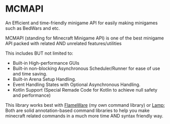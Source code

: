 # MCMAPI
An Efficient and time-friendly minigame API for easily making minigames such as BedWars and etc.

MCMAPI (standing for Minecraft Minigame API) is one of the best minigame API packed with related AND unrelated features/utilities

This includes BUT not limited to:
- Built-in High-performance GUIs
- Built-in non-blocking Asynchronous Scheduler/Runner for ease of use and time saving.
- Built-in Arena Setup Handling.
- Event Handling States with Optional Asynchronous Handling.
- Kotlin Support (Special Remade Code for Kotlin to achieve null safety and performance)

This library works best with [FlameWare](https://github.com/coderFlameyosFlow/FlameWare) (my own command library) or [Lamp](https://github.com/Revxrsal/Lamp); Both are solid annotation-based command libraries to help you make minecraft related commands in a much more time AND syntax friendly way.
